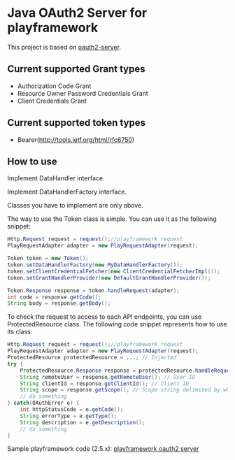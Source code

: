 Java OAuth2 Server for playframework
===================

This project is based on [oauth2-server](https://github.com/yoichiro/oauth2-server).

Current supported Grant types
-----------------------------

* Authorization Code Grant
* Resource Owner Password Credentials Grant
* Client Credentials Grant

Current supported token types
-----------------------------

* Bearer(http://tools.ietf.org/html/rfc6750)

How to use
----------

Implement DataHandler interface.

Implement DataHandlerFactory interface.

Classes you have to implement are only above.

The way to use the Token class is simple. You can use it as the following snippet:

```java
Http.Request request = request();//playframework request
PlayRequestAdapter adapter = new PlayRequestAdapter(request);

Token token = new Token();
token.setDataHandlerFactory(new MyDataHandlerFactory());
token.setClientCredentialFetcher(new ClientCredentialFetcherImpl());
token.setGrantHandlerProvider(new DefaultGrantHandlerProvider());

Token.Response response = token.handleRequest(adapter);
int code = response.getCode();
String body = response.getBody();
```

To check the request to access to each API endpoints, you can use
ProtectedResource class. The following code snippet represents how to use its
class:

```java
Http.Request request = request();//playframework request
PlayRequestAdapter adapter = new PlayRequestAdapter(request);
ProtectedResource protectedResource = ...; // Injected
try {
    ProtectedResource.Response response = protectedResource.handleRequest(adapter);
    String remoteUser = response.getRemoteUser(); // User ID
    String clientId = response.getClientId(); // Client ID
    String scope = response.getScope(); // Scope string delimited by whitespace
    // do something
} catch(OAuthError e) {
    int httpStatusCode = e.getCode();
    String errorType = e.getType();
    String description = e.getDescription();
    // do something
}
```

Sample playframework code (2.5.x): [playframework oauth2 server](https://github.com/dacduong/play-oauth2-server)